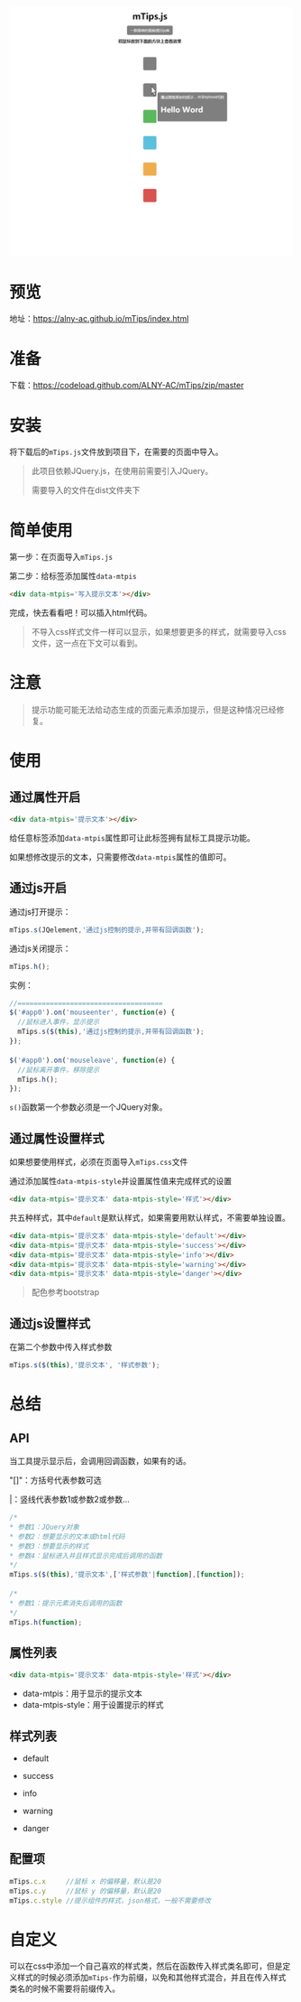 ![read](img/read.jpg)



# 预览

地址：https://alny-ac.github.io/mTips/index.html



# 准备

下载：https://codeload.github.com/ALNY-AC/mTips/zip/master

# 安装

将下载后的`mTips.js`文件放到项目下，在需要的页面中导入。

>  此项目依赖JQuery.js，在使用前需要引入JQuery。
>
>  需要导入的文件在dist文件夹下



# 简单使用

第一步：在页面导入`mTips.js`

第二步：给标签添加属性`data-mtpis`

````html
<div data-mtpis='写入提示文本'></div>
````

完成，快去看看吧！可以插入html代码。

> 不导入css样式文件一样可以显示，如果想要更多的样式，就需要导入css文件，这一点在下文可以看到。



# 注意

> 提示功能可能无法给动态生成的页面元素添加提示，但是这种情况已经修复。



# 使用

## 通过属性开启

````html
<div data-mtpis='提示文本'></div>
````

给任意标签添加`data-mtpis`属性即可让此标签拥有鼠标工具提示功能。

如果想修改提示的文本，只需要修改`data-mtpis`属性的值即可。

## 通过js开启

通过js打开提示：

````javascript
mTips.s(JQelement,'通过js控制的提示,并带有回调函数');
````

通过js关闭提示：

````javascript
mTips.h();
````

实例：

````javascript
//====================================
$('#app0').on('mouseenter', function(e) {
  //鼠标进入事件，显示提示
  mTips.s($(this),'通过js控制的提示,并带有回调函数');
});

$('#app0').on('mouseleave', function(e) {
  //鼠标离开事件，移除提示
  mTips.h();
});
````



`s()`函数第一个参数必须是一个JQuery对象。



## 通过属性设置样式

如果想要使用样式，必须在页面导入`mTips.css`文件

通过添加属性`data-mtpis-style`并设置属性值来完成样式的设置

````html
<div data-mtpis='提示文本' data-mtpis-style='样式'></div>
````

共五种样式，其中`default`是默认样式，如果需要用默认样式，不需要单独设置。

````html
<div data-mtpis='提示文本' data-mtpis-style='default'></div>
<div data-mtpis='提示文本' data-mtpis-style='success'></div>
<div data-mtpis='提示文本' data-mtpis-style='info'></div>
<div data-mtpis='提示文本' data-mtpis-style='warning'></div>
<div data-mtpis='提示文本' data-mtpis-style='danger'></div>
````

> 配色参考bootstrap



## 通过js设置样式

在第二个参数中传入样式参数

````javascript
mTips.s($(this),'提示文本', '样式参数');
````
# 总结

## API

当工具提示显示后，会调用回调函数，如果有的话。

"[]"：方括号代表参数可选

|：竖线代表参数1或参数2或参数…

````javascript
/*
* 参数1：JQuery对象
* 参数2：想要显示的文本或html代码
* 参数3：想要显示的样式
* 参数4：鼠标进入并且样式显示完成后调用的函数
*/
mTips.s($(this),'提示文本',['样式参数'|function],[function]);

/*
* 参数1：提示元素消失后调用的函数
*/
mTips.h(function);
````


## 属性列表

````html
<div data-mtpis='提示文本' data-mtpis-style='样式'></div>
````

* data-mtpis：用于显示的提示文本
* data-mtpis-style：用于设置提示的样式

## 样式列表

* default


* success


* info


* warning


* danger


## 配置项

````javascript
mTips.c.x     //鼠标 x 的偏移量，默认是20
mTips.c.y     //鼠标 y 的偏移量，默认是20
mTips.c.style //提示组件的样式，json格式，一般不需要修改
````



# 自定义

可以在css中添加一个自己喜欢的样式类，然后在函数传入样式类名即可，但是定义样式的时候必须添加`mTips-`作为前缀，以免和其他样式混合，并且在传入样式类名的时候不需要将前缀传入。
